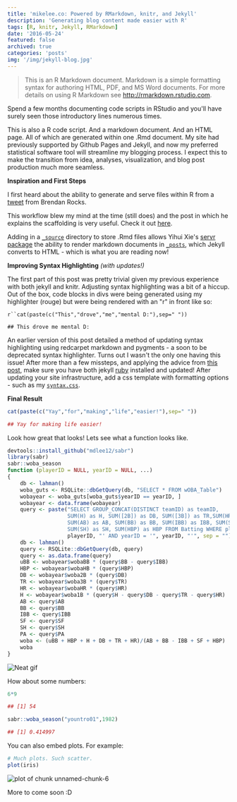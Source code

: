 ```yaml
---
title: 'mikelee.co: Powered by RMarkdown, knitr, and Jekyll'
description: 'Generating blog content made easier with R'
tags: [R, knitr, Jekyll, RMarkdown]
date: '2016-05-24'
featured: false
archived: true
categories: 'posts'
img: '/img/jekyll-blog.jpg'
---
```


> This is an R Markdown document. Markdown is a simple formatting syntax for authoring HTML, PDF, and MS Word documents. For more details on using R Markdown see <http://rmarkdown.rstudio.com>.

Spend a few months documenting code scripts in RStudio and you'll have surely seen those introductory lines numerous times.

This is also a R code script. And a markdown document. And an HTML page. All of which are generated within one .Rmd document. My site had previously supported by Github Pages and Jekyll, and now my preferred statistical software tool will streamline my blogging process. I expect this to make the transition from idea, analyses, visualization, and blog post production much more seamless.

**Inspiration and First Steps**

I first heard about the ability to generate and serve files within R from a [tweet](https://twitter.com/rocksbrendan/status/656564982885146625) from Brendan Rocks.

This workflow blew my mind at the time (still does) and the post in which he explains the scaffolding is very useful. Check it out [here](https://brendanrocks.com/blogging-with-rmarkdown-knitr-jekyll/).

Adding in a [`_source`](https://github.com/mikeleeco/mikeleeco.github.com/tree/master/_source/2016-05-24-mikeleeco-powered-by-rmarkdown.Rmd) directory to store .Rmd files allows Yihui Xie's [servr package](https://github.com/yihui/servr) the ability to render markdown documents in [`_posts`](https://github.com/mikeleeco/mikeleeco.github.com/tree/master/_posts/2016-05-24-mikeleeco-powered-by-rmarkdown.md), which Jekyll converts to HTML - which is what you are reading now!

**Improving Syntax Highlighting** _(with updates!)_

The first part of this post was pretty trivial given my previous experience with both jekyll and knitr. Adjusting syntax highlighting was a bit of a hiccup. Out of the box, code blocks in divs were being generated using my highlighter (rouge) but were being rendered with an "r" in front like so:

` r``cat(paste(c("This","drove","me","mental D:"),sep=" ")) `

`## This drove me mental D:`

An earlier version of this post detailed a method of updating syntax highlighting using redcarpet markdown and pygments - a soon to be deprecated syntax highlighter. Turns out I wasn't the only one having this issue! After more than a few missteps, and applying the advice from [this post](https://github.com/jekyll/jekyll/issues/1342), make sure you have both jekyll [ruby](https://rubygems.org/pages/download) installed and updated! After updating your site infrastructure, add a css template with formatting options - such as my [`syntax.css`](https://github.com/mikeleeco/mikeleeco.github.com/tree/master/public/css/syntax.css).

**Final Result**

```r
cat(paste(c("Yay","for","making","life","easier!"),sep=" "))
```

```r
## Yay for making life easier!
```

Look how great that looks! Lets see what a function looks like.

```r
devtools::install_github("mdlee12/sabr")
library(sabr)
sabr::woba_season
function (playerID = NULL, yearID = NULL, ...)
{
    db <- lahman()
    woba_guts <- RSQLite::dbGetQuery(db, "SELECT * FROM wOBA_Table")
    wobayear <- woba_guts[woba_guts$yearID == yearID, ]
    wobayear <- data.frame(wobayear)
    query <- paste("SELECT GROUP_CONCAT(DISTINCT teamID) as teamID,
                   SUM(H) as H, SUM([2B]) as DB, SUM([3B]) as TR,SUM(HR) as HR,
                   SUM(AB) as AB, SUM(BB) as BB, SUM(IBB) as IBB, SUM(SF) as SF,
                   SUM(SH) as SH, SUM(HBP) as HBP FROM Batting WHERE playerID = '",
                   playerID, "' AND yearID = '", yearID, "'", sep = "")
    db <- lahman()
    query <- RSQLite::dbGetQuery(db, query)
    query <- as.data.frame(query)
    uBB <- wobayear$wobaBB * (query$BB - query$IBB)
    HBP <- wobayear$wobaHB * (query$HBP)
    DB <- wobayear$woba2B * (query$DB)
    TR <- wobayear$woba3B * (query$TR)
    HR <- wobayear$wobaHR * (query$HR)
    H <- wobayear$woba1B * (query$H - query$DB - query$TR - query$HR)
    AB <- query$AB
    BB <- query$BB
    IBB <- query$IBB
    SF <- query$SF
    SH <- query$SH
    PA <- query$PA
    woba <- (uBB + HBP + H + DB + TR + HR)/(AB + BB - IBB + SF + HBP)
    woba
}
```

<div class="row"><div class="col-sm-6  col-sm-offset-3"><img src="https://i.imgur.com/Z0MX0qd.gif"  alt="Neat gif" class="img-responsive center-block"/></div></div>

How about some numbers:

```r
6*9
```

```r
## [1] 54
```

```r
sabr::woba_season("yountro01",1982)
```

```r
## [1] 0.414997
```

You can also embed plots. For example:

```r
# Much plots. Such scatter.
plot(iris)
```

<img src="/img/rmarkdown.png" title="plot of chunk unnamed-chunk-6" alt="plot of chunk unnamed-chunk-6" style="display: block; margin: auto;" />

More to come soon :D
